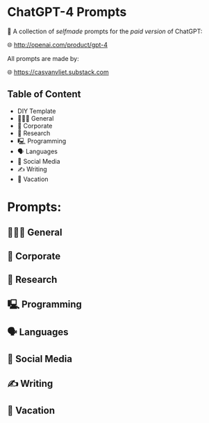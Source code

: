 # ChatGPT-4 Prompts

🤖 A collection of *selfmade* prompts for the *paid version* of ChatGPT: 

🌐 http://openai.com/product/gpt-4

All prompts are made by:

🌐 https://casvanvliet.substack.com

## Table of Content

- DIY Template
- 👩🏻‍💻 General
- 👔 Corporate
- 🔎 Research
- 🖳 Programming
- 🗣️ Languages
- 📱 Social Media
- ✍️ Writing
- 👙 Vacation

# Prompts:
## 👩🏻‍💻 General
## 👔 Corporate
## 🔎 Research
## 🖳 Programming
## 🗣️ Languages
## 📱 Social Media
## ✍️ Writing
## 👙 Vacation
